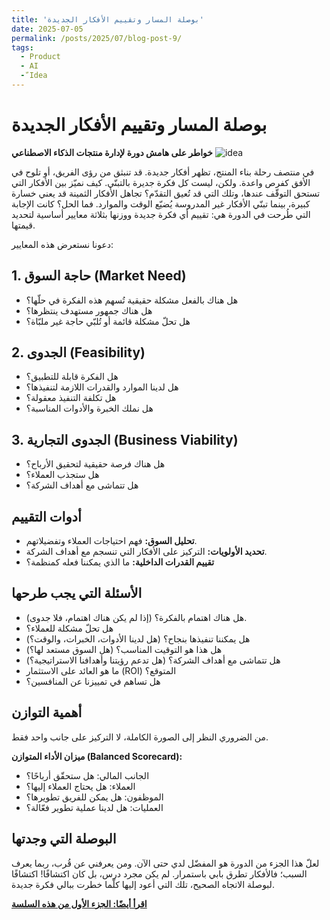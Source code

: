 ```yaml
---
title: 'بوصلة المسار وتقييم الأفكار الجديدة'
date: 2025-07-05
permalink: /posts/2025/07/blog-post-9/
tags:
  - Product
  - AI
  - ّIdea
---
```


# بوصلة المسار وتقييم الأفكار الجديدة
**خواطر على هامش دورة لإدارة منتجات الذكاء الاصطناعي**
![idea](https://raw.githubusercontent.com/Ruqyai/ar/refs/heads/main/images/idea.gif)

في منتصف رحلة بناء المنتج، تظهر أفكار جديدة. قد تنبثق من رؤى الفريق، أو تلوح في الأفق كفرص واعدة. ولكن، ليست كل فكرة جديرة بالتبنّي. كيف نميّز بين الأفكار التي تستحق التوقّف عندها، وتلك التي قد تُعيق التقدّم؟
تجاهل الأفكار الثمينة قد يعني خسارة كبيرة، بينما تبنّي الأفكار غير المدروسة يُضيّع الوقت والموارد. فما الحل؟
كانت الإجابة التي طُرحت في الدورة هي: تقييم أي فكرة جديدة ووزنها بثلاثة معايير أساسية لتحديد قيمتها.

دعونا نستعرض هذه المعايير:

## 1. حاجة السوق (Market Need)

*   هل هناك بالفعل مشكلة حقيقية تُسهم هذه الفكرة في حلّها؟
*   هل هناك جمهور مستهدف ينتظرها؟
*   هل تحلّ مشكلة قائمة أو تُلبّي حاجة غير ملبّاة؟

## 2. الجدوى (Feasibility)

*   هل الفكرة قابلة للتطبيق؟
*   هل لدينا الموارد والقدرات اللازمة لتنفيذها؟
*   هل تكلفة التنفيذ معقولة؟
*   هل نملك الخبرة والأدوات المناسبة؟

## 3. الجدوى التجارية (Business Viability)

*   هل هناك فرصة حقيقية لتحقيق الأرباح؟
*   هل ستجذب العملاء؟
*   هل تتماشى مع أهداف الشركة؟

## أدوات التقييم

*   **تحليل السوق:** فهم احتياجات العملاء وتفضيلاتهم.
*   **تحديد الأولويات:** التركيز على الأفكار التي تنسجم مع أهداف الشركة.
*   **تقييم القدرات الداخلية:** ما الذي يمكننا فعله كمنظمة؟

## الأسئلة التي يجب طرحها

*   هل هناك اهتمام بالفكرة؟ (إذا لم يكن هناك اهتمام، فلا جدوى).
*   هل تحلّ مشكلة للعملاء؟
*   هل يمكننا تنفيذها بنجاح؟ (هل لدينا الأدوات، الخبرات، والوقت؟)
*   هل هذا هو التوقيت المناسب؟ (هل السوق مستعد لها؟)
*   هل تتماشى مع أهداف الشركة؟ (هل تدعم رؤيتنا وأهدافنا الاستراتيجية؟)
*   ما هو العائد على الاستثمار (ROI) المتوقع؟
*   هل تساهم في تمييزنا عن المنافسين؟

## أهمية التوازن
من الضروري النظر إلى الصورة الكاملة، لا التركيز على جانب واحد فقط.

**ميزان الأداء المتوازن (Balanced Scorecard):**

*   الجانب المالي: هل ستحقّق أرباحًا؟
*   العملاء: هل يحتاج العملاء إليها؟
*   الموظفون: هل يمكن للفريق تطويرها؟
*   العمليات: هل لدينا عملية تطوير فعّالة؟

## البوصلة التي وجدتها
لعلّ هذا الجزء من الدورة هو المفضّل لدي حتى الآن. ومن يعرفني عن قُرب، ربما يعرف السبب؛ فالأفكار تطرق بابي باستمرار.
لم يكن مجرد درس، بل كان اكتشافًا!
اكتشافًا لبوصلة الاتجاه الصحيح، تلك التي أعود إليها كلّما خطرت ببالي فكرة جديدة.


**[اقرأ أيضًا: الجزء الأول من هذه السلسة](https://ruqyai.github.io/ar/posts/2025/07/blog-post-8/)**